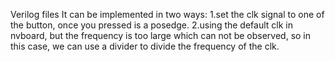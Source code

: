 Verilog files
It can be implemented in two ways:
1.set the clk signal to one of the button, once you pressed is a posedge.
2.using the default clk in nvboard, but the frequency is too large which can not be observed, so in this case, we can use a divider to divide the frequency of the clk.
